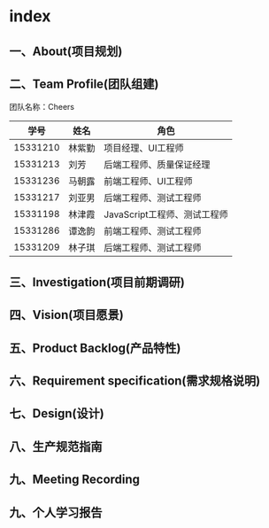 # index
## 一、About(项目规划)

## 二、Team Profile(团队组建)
团队名称：Cheers

学号|姓名|角色|
----|----|----|
15331210|林紫勤|项目经理、UI工程师
15331213|刘芳|后端工程师、质量保证经理
15331236|马朝露|前端工程师、UI工程师
15331217|刘亚男|后端工程师、测试工程师
15331198|林津霞|JavaScript工程师、测试工程师
15331286|谭逸韵|前端工程师、测试工程师
15331209|林子琪|后端工程师、测试工程师

## 三、Investigation(项目前期调研)
## 四、Vision(项目愿景)
## 五、Product Backlog(产品特性)
## 六、Requirement specification(需求规格说明)
## 七、Design(设计)
## 八、生产规范指南
## 九、Meeting Recording
## 九、个人学习报告


